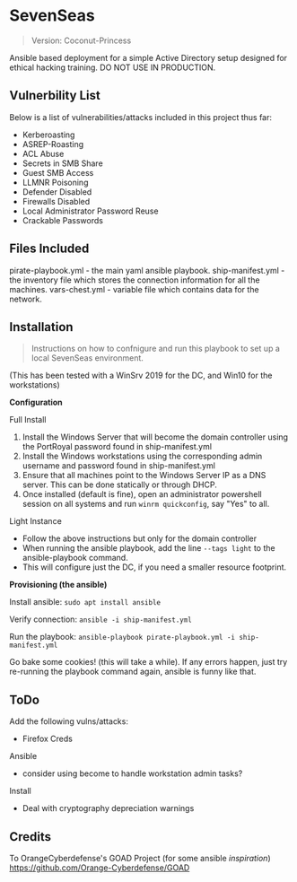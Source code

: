 # SevenSeas 
> Version: Coconut-Princess

Ansible based deployment for a simple Active Directory setup designed for ethical hacking training. DO NOT USE IN PRODUCTION.

## Vulnerbility List
Below is a list of vulnerabilities/attacks included in this project thus far:
- Kerberoasting
- ASREP-Roasting
- ACL Abuse
- Secrets in SMB Share
- Guest SMB Access
- LLMNR Poisoning
- Defender Disabled
- Firewalls Disabled
- Local Administrator Password Reuse
- Crackable Passwords

## Files Included

pirate-playbook.yml - the main yaml ansible playbook.
ship-manifest.yml - the inventory file which stores the connection information for all the machines.
vars-chest.yml - variable file which contains data for the network.

## Installation
> Instructions on how to confnigure and run this playbook to set up a local SevenSeas environment.

(This has been tested with a WinSrv 2019 for the DC, and Win10 for the workstations)

**Configuration**

Full Install
1. Install the Windows Server that will become the domain controller using the PortRoyal password found in ship-manifest.yml
2. Install the Windows workstations using the corresponding admin username and password found in ship-manifest.yml
3. Ensure that all machines point to the Windows Server IP as a DNS server. This can be done statically or through DHCP.
4. Once installed (default is fine), open an administrator powershell session on all systems and run `winrm quickconfig`, say "Yes" to all.

Light Instance
- Follow the above instructions but only for the domain controller
- When running the ansible playbook, add the line `--tags light` to the ansible-playbook command.
- This will configure just the DC, if you need a smaller resource footprint.

**Provisioning (the ansible)**

Install ansible:
`sudo apt install ansible`

Verify connection:
`ansible -i ship-manifest.yml` 

Run the playbook:
`ansible-playbook pirate-playbook.yml -i ship-manifest.yml`

Go bake some cookies! (this will take a while). If any errors happen, just try re-running the playbook command again, ansible is funny like that.

## ToDo
Add the following vulns/attacks:
- Firefox Creds

Ansible
- consider using become to handle workstation admin tasks?

Install
- Deal with cryptography depreciation warnings

## Credits
To OrangeCyberdefense's GOAD Project (for some ansible *inspiration*)
https://github.com/Orange-Cyberdefense/GOAD
